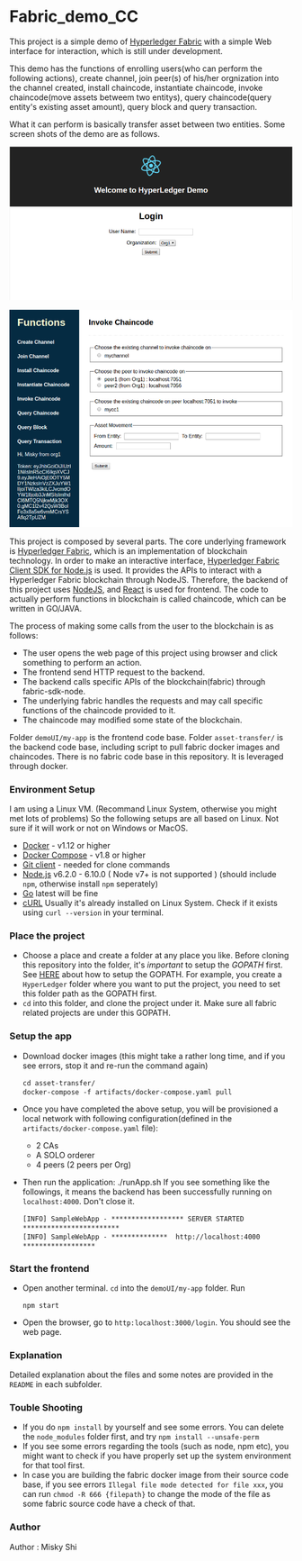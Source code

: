 # Fabric_demo_CC

This project is a simple demo of [Hyperledger Fabric](https://github.com/hyperledger/fabric) with a simple Web interface for interaction, which is still under development.

This demo has the functions of enrolling users(who can perform the following actions), create channel, join peer(s) of his/her orgnization into the channel created, install chaincode, instantiate chaincode, invoke chaincode(move assets betweem two entitys), query chaincode(query entity's existing asset amount), query block and query transaction.

What it can perform is basically transfer asset between two entities. Some screen shots of the demo are as follows.

![Login Page](/docs/images/login_snap.jpg)

![Menu Page](/docs/images/menu_snap.jpg)

This project is composed by several parts. The core underlying framework is [Hyperledger Fabric](https://github.com/hyperledger/fabric), which is an implementation of blockchain technology. In order to make an interactive interface, [Hyperledger Fabric Client SDK for Node.js](https://github.com/hyperledger/fabric-sdk-node) is used. It provides the APIs to interact with a Hyperledger Fabric blockchain through NodeJS. Therefore, the backend of this project uses [NodeJS](https://nodejs.org/en/), and [React](https://facebook.github.io/react/) is used for frontend. The code to actually perform functions in blockchain is called chaincode, which can be written in GO/JAVA.

The process of making some calls from the user to the blockchain is as follows:
* The user opens the web page of this project using browser and click something to perform an action.
* The frontend send HTTP request to the backend.
* The backend calls specific APIs of the blockchain(fabric) through fabric-sdk-node.
* The underlying fabric handles the requests and may call specific functions of the chaincode provided to it.
* The chaincode may modified some state of the blockchain.

Folder `demoUI/my-app` is the frontend code base. Folder `asset-transfer/` is the backend code base, including script to pull fabric docker images and chaincodes. There is no fabric code base in this repository. It is leveraged through docker.

### Environment Setup ###

I am using a Linux VM. (Recommand Linux System, otherwise you might met lots of problems) So the following setups are all based on Linux. Not sure if it will work or not on Windows or MacOS.

* [Docker](https://www.docker.com/products/overview) - v1.12 or higher
* [Docker Compose](https://docs.docker.com/compose/overview/) - v1.8 or higher
* [Git client](https://git-scm.com/downloads) - needed for clone commands
* [Node.js](https://nodejs.org/en/) v6.2.0 - 6.10.0 ( Node v7+ is not supported ) (should include `npm`, otherwise install `npm` seperately)
* [Go](https://golang.org/doc/install) latest will be fine
* [cURL](https://curl.haxx.se/) Usually it's already installed on Linux System. Check if it exists using `curl --version` in your terminal.

### Place the project ###

* Choose a place and create a folder at any place you like. Before cloning this repository into the folder, it's *important* to setup the *GOPATH* first. See [HERE](https://github.com/golang/go/wiki/SettingGOPATH) about how to setup the GOPATH. For example, you create a `HyperLedger` folder where you want to put the project, you need to set this folder path as the GOPATH first. 
* `cd` into this folder, and clone the project under it. Make sure all fabric related projects are under this GOPATH.

### Setup the app ###

* Download docker images (this might take a rather long time, and if you see errors, stop it and re-run the command again)

      cd asset-transfer/
      docker-compose -f artifacts/docker-compose.yaml pull
* Once you have completed the above setup, you will be provisioned a local network with following configuration(defined in the `artifacts/docker-compose.yaml` file):

  * 2 CAs
  * A SOLO orderer
  * 4 peers (2 peers per Org)
* Then run the application:
      ./runApp.sh
  If you see something like the followings, it means the backend has been successfully running on `localhost:4000`. Don't close it.
  
      [INFO] SampleWebApp - ****************** SERVER STARTED ************************
      [INFO] SampleWebApp - **************  http://localhost:4000  ******************

### Start the frontend ###

* Open another terminal. `cd` into the `demoUI/my-app` folder. Run
    
      npm start
* Open the browser, go to `http:localhost:3000/login`. You should see the web page.

### Explanation ###

Detailed explanation about the files and some notes are provided in the `README` in each subfolder.

### Touble Shooting ###
* If you do `npm install` by yourself and see some errors. You can delete the `node_modules` folder first, and try `npm install --unsafe-perm`
* If you see some errors regarding the tools (such as node, npm etc), you might want to check if you have properly set up the system environment for that tool first.
* In case you are building the fabric docker image from their source code base, if you see errors `Illegal file mode detected for file xxx`, you can run `chmod -R 666 {filepath}` to change the mode of the file as some fabric source code have a check of that.

### Author ###
Author : Misky Shi






